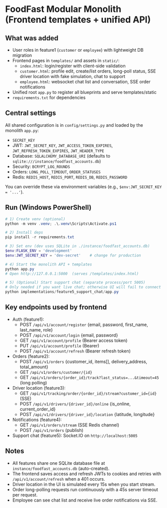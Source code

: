 # FoodFast Modular Monolith (Frontend templates + unified API)

## What was added
- User roles in feature1 (`customer` or `employee`) with lightweight DB migration
- Frontend pages in `templates/` and assets in `static/`:
  - `index.html`: login/register with client-side validation
  - `customer.html`: profile edit, create/list orders, long-poll status, SSE driver location with fake simulation, chat to support
  - `employee.html`: websocket chat list and conversation, SSE order notifications
- Unified root `app.py` to register all blueprints and serve templates/static
- `requirements.txt` for dependencies

## Central settings
All shared configuration is in `config/settings.py` and loaded by the monolith `app.py`:
- `SECRET_KEY`
- JWT: `JWT_SECRET_KEY`, `JWT_ACCESS_TOKEN_EXPIRES`, `JWT_REFRESH_TOKEN_EXPIRES`, `JWT_HEADER_TYPE`
- Database: `SQLALCHEMY_DATABASE_URI` (defaults to `sqlite:///instance/foodfast_accounts.db`)
- Security: `BCRYPT_LOG_ROUNDS`
- Orders: `LONG_POLL_TIMEOUT`, `ORDER_STATUSES`
- Redis: `REDIS_HOST`, `REDIS_PORT`, `REDIS_DB`, `REDIS_PASSWORD`

You can override these via environment variables (e.g., `$env:JWT_SECRET_KEY = '...'`).

## Run (Windows PowerShell)
```powershell
# 1) Create venv (optional)
python -m venv .venv; .\.venv\Scripts\Activate.ps1

# 2) Install deps
pip install -r requirements.txt

# 3) Set env (dev uses SQLite in ./instance/foodfast_accounts.db)
$env:FLASK_ENV = 'development'
$env:JWT_SECRET_KEY = 'dev-secret'    # change for production

# 4) Start the monolith API + templates
python app.py
# Open http://127.0.0.1:5000  (serves /templates/index.html)

# 5) (Optional) Start support chat (separate process/port 5005)
# Only needed if you want live chat; otherwise UI will fail to connect
python implementations/feature5_support_chat/app.py
```

## Key endpoints used by frontend
- Auth (feature1):
  - POST `/api/v1/account/register` {email, password, first_name, last_name, role}
  - POST `/api/v1/account/login` {email, password}
  - GET `/api/v1/account/profile` (Bearer access token)
  - PUT `/api/v1/account/profile` (Bearer)
  - POST `/api/v1/account/refresh` (Bearer refresh token)
- Orders (feature2):
  - POST `/api/v1/orders` {customer_id, items[], delivery_address, total_amount}
  - GET `/api/v1/orders/customer/{id}`
  - GET `/api/v1/orders/{order_id}/track?last_status=...&timeout=45` (long polling)
- Driver location (feature3):
  - GET `/api/v1/tracking/order/{order_id}/stream?customer_id={id}` (SSE)
  - POST `/api/v1/drivers/{driver_id}/online` {is_online, current_order_id}
  - POST `/api/v1/drivers/{driver_id}/location` {latitude, longitude}
- Notifications (feature4):
  - GET `/api/v1/orders/stream` (SSE Redis channel)
  - POST `/api/v1/orders` (publish)
- Support chat (feature5): Socket.IO on `http://localhost:5005`

## Notes
- All features share one SQLite database file at `instance/foodfast_accounts.db` (auto-created).
- The frontend saves access and refresh JWTs to cookies and retries with `/api/v1/account/refresh` when a 401 occurs.
- Driver location in the UI is simulated every 15s when you start stream.
- Order long-polling requests run continuously with a 45s server timeout per request.
- Employee can see chat list and receive live order notifications via SSE.
